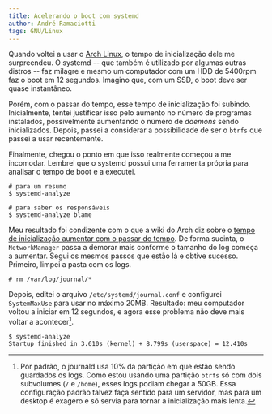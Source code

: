 ```yaml
---
title: Acelerando o boot com systemd
author: André Ramaciotti
tags: GNU/Linux
---
```


Quando voltei a usar o [Arch Linux][AL], o tempo de inicialização dele me
surpreendeu.  O systemd -- que também é utilizado por algumas outras distros --
faz milagre e mesmo um computador com um HDD de 5400rpm faz o boot em 12
segundos.  Imagino que, com um SSD, o boot deve ser quase instantâneo.

[AL]: http://archlinux.org/

Porém, com o passar do tempo, esse tempo de inicialização foi subindo.
Inicialmente, tentei justificar isso pelo aumento no número de programas
instalados, possivelmente aumentando o número de *daemons* sendo inicializados.
Depois, passei a considerar a possibilidade de ser o `btrfs` que passei a usar
recentemente.

Finalmente, chegou o ponto em que isso realmente começou a me incomodar.
Lembrei que o systemd possui uma ferramenta própria para analisar o tempo de
boot e a executei.

~~~~
# para um resumo
$ systemd-analyze

# para saber os responsáveis
$ systemd-analyze blame
~~~~

Meu resultado foi condizente com o que a wiki do Arch diz sobre o
[tempo de inicialização aumentar com o passar do tempo][WA].  De forma sucinta,
o `NetworkManager` passa a demorar mais conforme o tamanho do log começa a
aumentar.  Segui os mesmos passos que estão lá e obtive sucesso.  Primeiro,
limpei a pasta com os logs.

[WA]: https://wiki.archlinux.org/index.php/systemd#Boot_time_increasing_over_time

~~~~
# rm /var/log/journal/*
~~~~

Depois, editei o arquivo `/etc/systemd/journal.conf` e configurei `SystemMaxUse`
para usar no máximo 20MB.  Resultado: meu computador voltou a iniciar em 12
segundos, e agora esse problema não deve mais voltar a acontecer[^fn1].

~~~~
$ systemd-analyze
Startup finished in 3.610s (kernel) + 8.799s (userspace) = 12.410s
~~~~

[^fn1]: Por padrão, o journald usa 10% da partição em que estão sendo guardados
os logs.  Como estou usando uma partição `btrfs` só com dois subvolumes (`/` e
`/home`), esses logs podiam chegar a 50GB.  Essa configuração padrão talvez faça
sentido para um servidor, mas para um desktop é exagero e só servia para tornar
a inicialização mais lenta.
